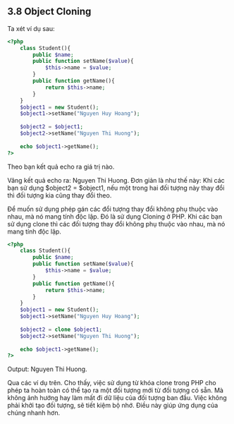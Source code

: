 ## 3.8 Object Cloning

Ta xét ví dụ sau:
```php
<?php
    class Student(){
        public $name;
        public function setName($value){
            $this->name = $value;
        }
        public function getName(){
            return $this->name;        
        }
    }
    $object1 = new Student();
    $object1->setName("Nguyen Huy Hoang");
    
    $object2 = $object1;
    $object2->setName("Nguyen Thi Huong");
    
    echo $object1->getName();
?>
```

Theo bạn kết quả echo ra giá trị nào.

Vâng kết quả echo ra: Nguyen Thi Huong. Đơn giản là như thế này: Khi các bạn sử dụng $object2 = $object1, nếu một trong
hai đối tượng này thay đổi thì đối tượng kia cũng thay đổi theo.

Để muốn sử dụng phép gán các đổi tượng thay đổi không phụ thuộc vào nhau, mà nó mang tính độc lập. Đó là sử dụng Cloning
ở PHP. Khi các bạn sử dụng clone thì các đối tượng thay đổi không phụ thuộc vào nhau, mà nó mang tính độc lập.

```php
<?php
    class Student(){
        public $name;
        public function setName($value){
            $this->name = $value;
        }
        public function getName(){
            return $this->name;        
        }
    }
    $object1 = new Student();
    $object1->setName("Nguyen Huy Hoang");
    
    $object2 = clone $object1;
    $object2->setName("Nguyen Thi Huong");
    
    echo $object1->getName();
?>
```
Output: Nguyen Thi Huong.

Qua các ví dụ trên. Cho thấy, việc sử dụng từ khóa clone trong PHP cho phép ta hoàn toàn có thể tạo ra một đối tượng mới
từ đối tượng có sẵn. Mà không ảnh hướng hay làm mất đi dữ liệu của đối tượng ban đầu. 
Việc không phải khởi tạo đối tượng, sẽ tiết kiệm bộ nhớ. Điều này giúp ứng dụng của chúng nhanh hơn.

